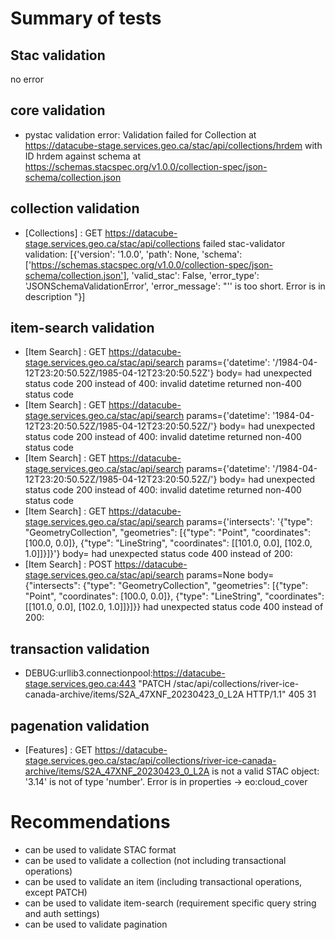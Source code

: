 # Summary of tests

## Stac validation
no error

## core validation
- pystac validation error: Validation failed for Collection at https://datacube-stage.services.geo.ca/stac/api/collections/hrdem with ID hrdem against schema at https://schemas.stacspec.org/v1.0.0/collection-spec/json-schema/collection.json

## collection validation
- [Collections] : GET https://datacube-stage.services.geo.ca/stac/api/collections failed stac-validator validation: [{'version': '1.0.0', 'path': None, 'schema': ['https://schemas.stacspec.org/v1.0.0/collection-spec/json-schema/collection.json'], 'valid_stac': False, 'error_type': 'JSONSchemaValidationError', 'error_message': "'' is too short. Error is in description "}]

## item-search validation
- [Item Search] : GET https://datacube-stage.services.geo.ca/stac/api/search params={'datetime': '/1984-04-12T23:20:50.52Z/1985-04-12T23:20:50.52Z'} body= had unexpected status code 200 instead of 400: 
invalid datetime returned non-400 status code
- [Item Search] : GET https://datacube-stage.services.geo.ca/stac/api/search params={'datetime': '1984-04-12T23:20:50.52Z/1985-04-12T23:20:50.52Z/'} body= had unexpected status code 200 instead of 400: 
invalid datetime returned non-400 status code
- [Item Search] : GET https://datacube-stage.services.geo.ca/stac/api/search params={'datetime': '/1984-04-12T23:20:50.52Z/1985-04-12T23:20:50.52Z/'} body= had unexpected status code 200 instead of 400: invalid datetime returned non-400 status code
- [Item Search] : GET https://datacube-stage.services.geo.ca/stac/api/search params={'intersects': '{"type": "GeometryCollection", "geometries": [{"type": "Point", "coordinates": [100.0, 0.0]}, {"type": "LineString", "coordinates": [[101.0, 0.0], [102.0, 1.0]]}]}'} body= had unexpected status code 400 instead of 200:
- [Item Search] : POST https://datacube-stage.services.geo.ca/stac/api/search params=None body={"intersects": {"type": "GeometryCollection", "geometries": [{"type": "Point", "coordinates": [100.0, 0.0]}, {"type": "LineString", "coordinates": [[101.0, 0.0], [102.0, 1.0]]}]}} had unexpected status code 400 instead of 200:

## transaction validation
- DEBUG:urllib3.connectionpool:https://datacube-stage.services.geo.ca:443 "PATCH /stac/api/collections/river-ice-canada-archive/items/S2A_47XNF_20230423_0_L2A HTTP/1.1" 405 31

## pagenation validation
- [Features] : GET https://datacube-stage.services.geo.ca/stac/api/collections/river-ice-canada-archive/items/S2A_47XNF_20230423_0_L2A is not a valid STAC object: '3.14' is not of type 'number'. Error is in properties -> eo:cloud_cover

# Recommendations
- can be used to validate STAC format
- can be used to validate a collection (not including transactional operations)
- can be used to validate an item (including transactional operations, except PATCH)
- can be used to validate item-search (requirement specific query string and auth settings)
- can be used to validate pagination
